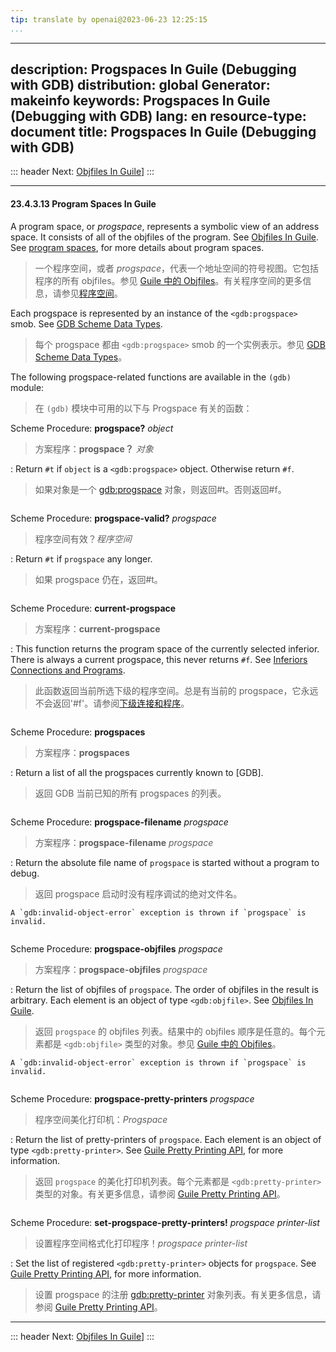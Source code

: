 ```yaml
---
tip: translate by openai@2023-06-23 12:25:15
...
```

---
description: Progspaces In Guile (Debugging with GDB)
distribution: global
Generator: makeinfo
keywords: Progspaces In Guile (Debugging with GDB)
lang: en
resource-type: document
title: Progspaces In Guile (Debugging with GDB)
-----------------------------------------------

::: header
Next: [Objfiles In Guile](Objfiles-In-Guile.html#Objfiles-In-Guile)]
:::

---

#### 23.4.3.13 Program Spaces In Guile

A program space, or *progspace*, represents a symbolic view of an address space. It consists of all of the objfiles of the program. See [Objfiles In Guile](Objfiles-In-Guile.html#Objfiles-In-Guile). See [program spaces](Inferiors-Connections-and-Programs.html#Inferiors-Connections-and-Programs), for more details about program spaces.

> 一个程序空间，或者 *progspace*，代表一个地址空间的符号视图。它包括程序的所有 objfiles。参见 [Guile 中的 Objfiles](Objfiles-In-Guile.html#Objfiles-In-Guile)。有关程序空间的更多信息，请参见[程序空间](Inferiors-Connections-and-Programs.html#Inferiors-Connections-and-Programs)。

Each progspace is represented by an instance of the `<gdb:progspace>` smob. See [GDB Scheme Data Types](GDB-Scheme-Data-Types.html#GDB-Scheme-Data-Types).

> 每个 progspace 都由 `<gdb:progspace>` smob 的一个实例表示。参见 [GDB Scheme Data Types](GDB-Scheme-Data-Types.html#GDB-Scheme-Data-Types)。

The following progspace-related functions are available in the `(gdb)` module:

> 在 `(gdb)` 模块中可用的以下与 Progspace 有关的函数：

Scheme Procedure: **progspace?** *object*

> 方案程序：**progspace？** *对象*

:   Return `#t` if `object` is a `<gdb:progspace>` object. Otherwise return `#f`.

> 如果对象是一个 [gdb:progspace](gdb:progspace) 对象，则返回#t。否则返回#f。

```

```

Scheme Procedure: **progspace-valid?** *progspace*

> 程序空间有效？*程序空间*

:   Return `#t` if `progspace` any longer.

> 如果 progspace 仍在，返回#t。

```

```

Scheme Procedure: **current-progspace**

> 方案程序：**current-progspace**

:   This function returns the program space of the currently selected inferior. There is always a current progspace, this never returns `#f`. See [Inferiors Connections and Programs](Inferiors-Connections-and-Programs.html#Inferiors-Connections-and-Programs).

> 此函数返回当前所选下级的程序空间。总是有当前的 progspace，它永远不会返回'#f'。请参阅[下级连接和程序](Inferiors-Connections-and-Programs.html#Inferiors-Connections-and-Programs)。

```

```

Scheme Procedure: **progspaces**

> 方案程序：**progspaces**

:   Return a list of all the progspaces currently known to [GDB].

> 返回 GDB 当前已知的所有 progspaces 的列表。

```

```

Scheme Procedure: **progspace-filename** *progspace*

> 方案程序：**progspace-filename** *progspace*

:   Return the absolute file name of `progspace` is started without a program to debug.

> 返回 progspace 启动时没有程序调试的绝对文件名。

```
A `gdb:invalid-object-error` exception is thrown if `progspace` is invalid.
```

```

```

Scheme Procedure: **progspace-objfiles** *progspace*

> 方案程序：**progspace-objfiles** *progspace*

:   Return the list of objfiles of `progspace`. The order of objfiles in the result is arbitrary. Each element is an object of type `<gdb:objfile>`. See [Objfiles In Guile](Objfiles-In-Guile.html#Objfiles-In-Guile).

> 返回 `progspace` 的 objfiles 列表。结果中的 objfiles 顺序是任意的。每个元素都是 `<gdb:objfile>` 类型的对象。参见 [Guile 中的 Objfiles](Objfiles-In-Guile.html#Objfiles-In-Guile)。

```
A `gdb:invalid-object-error` exception is thrown if `progspace` is invalid.
```

```

```

Scheme Procedure: **progspace-pretty-printers** *progspace*

> 程序空间美化打印机：*Progspace*

:   Return the list of pretty-printers of `progspace`. Each element is an object of type `<gdb:pretty-printer>`. See [Guile Pretty Printing API](Guile-Pretty-Printing-API.html#Guile-Pretty-Printing-API), for more information.

> 返回 `progspace` 的美化打印机列表。每个元素都是 `<gdb:pretty-printer>` 类型的对象。有关更多信息，请参阅 [Guile Pretty Printing API](Guile-Pretty-Printing-API.html#Guile-Pretty-Printing-API)。

```

```

Scheme Procedure: **set-progspace-pretty-printers!** *progspace printer-list*

> 设置程序空间格式化打印程序！*progspace printer-list*

:   Set the list of registered `<gdb:pretty-printer>` objects for `progspace`. See [Guile Pretty Printing API](Guile-Pretty-Printing-API.html#Guile-Pretty-Printing-API), for more information.

> 设置 progspace 的注册 [gdb:pretty-printer](gdb:pretty-printer) 对象列表。有关更多信息，请参阅 [Guile Pretty Printing API](Guile-Pretty-Printing-API.html#Guile-Pretty-Printing-API)。

---

::: header
Next: [Objfiles In Guile](Objfiles-In-Guile.html#Objfiles-In-Guile)]
:::
